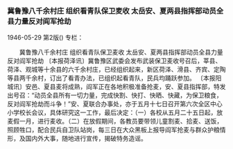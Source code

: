 ### 冀鲁豫八千余村庄  组织看青队保卫麦收  太岳安、夏两县指挥部动员全县力量反对阎军抢劫

1946-05-29
第2版()
专栏：

　　冀鲁豫八千余村庄
    组织看青队保卫麦收
    太岳安、夏两县指挥部动员全县力量反对阎军抢劫
    〔本报荷泽讯〕冀鲁豫区武委会发布武装保卫麦收号召后，莘县、荷泽、观城等十余县的六千余村庄，已经组织起来，新区荷泽、滑县、齐宾、定陶等县两千余村，订出了看青办法，已组织起看青队，民兵均踊跃参加。
    〔本报阳城讯〕安邑、夏县麦将成熟，阎军正在各地积极准备抢麦，安、夏县指挥部，特发出号召：“动员全县所有一切力量，完成快割、快打、快晒、快藏，为保卫粮食，反对阎军抢劫而斗争！”安、夏联合办事处，亦于五月十七日召开第六次全区中心小学校长会议，具体研究这一工作，最后决定：（一）各校从五月二十五日起，放麦假一月，进行麦收。（二）在放假期间，各教员要带领儿童割麦、拾麦、送饭，照顾牲口，配合民兵自卫队站岗，每三日在大众黑板上报导阎军抢麦与群众护粮情形，及国内外大事，随地进行宣传，揭破特务造谣。
